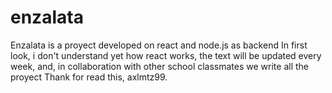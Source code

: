 # enzalata
Enzalata is a proyect developed on react and node.js as backend
In first look, i don't understand yet how react works, the text will be updated every week, and, in collaboration with other school classmates we write all the proyect
Thank for read this, axlmtz99.
